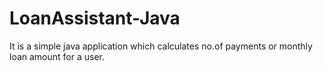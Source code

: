 # LoanAssistant-Java
It is a simple java application which calculates no.of payments or monthly loan amount for a user.

